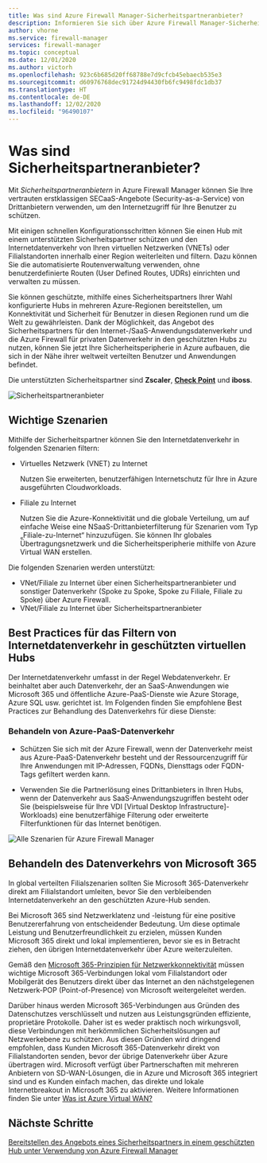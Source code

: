 ```yaml
---
title: Was sind Azure Firewall Manager-Sicherheitspartneranbieter?
description: Informieren Sie sich über Azure Firewall Manager-Sicherheitspartneranbieter.
author: vhorne
ms.service: firewall-manager
services: firewall-manager
ms.topic: conceptual
ms.date: 12/01/2020
ms.author: victorh
ms.openlocfilehash: 923c6b685d20ff68788e7d9cfcb45ebaecb535e3
ms.sourcegitcommit: d60976768dec91724d94430fb6fc9498fdc1db37
ms.translationtype: HT
ms.contentlocale: de-DE
ms.lasthandoff: 12/02/2020
ms.locfileid: "96490107"
---
```

# <a name="what-are-security-partner-providers"></a>Was sind Sicherheitspartneranbieter?

Mit *Sicherheitspartneranbietern* in Azure Firewall Manager können Sie Ihre vertrauten erstklassigen SECaaS-Angebote (Security-as-a-Service) von Drittanbietern verwenden, um den Internetzugriff für Ihre Benutzer zu schützen.

Mit einigen schnellen Konfigurationsschritten können Sie einen Hub mit einem unterstützten Sicherheitspartner schützen und den Internetdatenverkehr von Ihren virtuellen Netzwerken (VNETs) oder Filialstandorten innerhalb einer Region weiterleiten und filtern. Dazu können Sie die automatisierte Routenverwaltung verwenden, ohne benutzerdefinierte Routen (User Defined Routes, UDRs) einrichten und verwalten zu müssen.

Sie können geschützte, mithilfe eines Sicherheitspartners Ihrer Wahl konfigurierte Hubs in mehreren Azure-Regionen bereitstellen, um Konnektivität und Sicherheit für Benutzer in diesen Regionen rund um die Welt zu gewährleisten. Dank der Möglichkeit, das Angebot des Sicherheitspartners für den Internet-/SaaS-Anwendungsdatenverkehr und die Azure Firewall für privaten Datenverkehr in den geschützten Hubs zu nutzen, können Sie jetzt Ihre Sicherheitsperipherie in Azure aufbauen, die sich in der Nähe ihrer weltweit verteilten Benutzer und Anwendungen befindet.

Die unterstützten Sicherheitspartner sind **Zscaler**, **[Check Point](check-point-overview.md)** und **iboss**.

![Sicherheitspartneranbieter](media/trusted-security-partners/trusted-security-partners.png)

## <a name="key-scenarios"></a>Wichtige Szenarien

Mithilfe der Sicherheitspartner können Sie den Internetdatenverkehr in folgenden Szenarien filtern:

- Virtuelles Netzwerk (VNET) zu Internet

   Nutzen Sie erweiterten, benutzerfähigen Internetschutz für Ihre in Azure ausgeführten Cloudworkloads.

- Filiale zu Internet

   Nutzen Sie die Azure-Konnektivität und die globale Verteilung, um auf einfache Weise eine NSaaS-Drittanbieterfilterung für Szenarien vom Typ „Filiale-zu-Internet“ hinzuzufügen. Sie können Ihr globales Übertragungsnetzwerk und die Sicherheitsperipherie mithilfe von Azure Virtual WAN erstellen.

Die folgenden Szenarien werden unterstützt:
- VNet/Filiale zu Internet über einen Sicherheitspartneranbieter und sonstiger Datenverkehr (Spoke zu Spoke, Spoke zu Filiale, Filiale zu Spoke) über Azure Firewall.
- VNet/Filiale zu Internet über Sicherheitspartneranbieter

## <a name="best-practices-for-internet-traffic-filtering-in-secured-virtual-hubs"></a>Best Practices für das Filtern von Internetdatenverkehr in geschützten virtuellen Hubs

Der Internetdatenverkehr umfasst in der Regel Webdatenverkehr. Er beinhaltet aber auch Datenverkehr, der an SaaS-Anwendungen wie Microsoft 365 und öffentliche Azure-PaaS-Dienste wie Azure Storage, Azure SQL usw. gerichtet ist. Im Folgenden finden Sie empfohlene Best Practices zur Behandlung des Datenverkehrs für diese Dienste:

### <a name="handling-azure-paas-traffic"></a>Behandeln von Azure-PaaS-Datenverkehr
 
- Schützen Sie sich mit der Azure Firewall, wenn der Datenverkehr meist aus Azure-PaaS-Datenverkehr besteht und der Ressourcenzugriff für Ihre Anwendungen mit IP-Adressen, FQDNs, Diensttags oder FQDN-Tags gefiltert werden kann.

- Verwenden Sie die Partnerlösung eines Drittanbieters in Ihren Hubs, wenn der Datenverkehr aus SaaS-Anwendungszugriffen besteht oder Sie (beispielsweise für Ihre VDI [Virtual Desktop Infrastructure]-Workloads) eine benutzerfähige Filterung oder erweiterte Filterfunktionen für das Internet benötigen.

![Alle Szenarien für Azure Firewall Manager](media/trusted-security-partners/all-scenarios.png)

## <a name="handling-microsoft-365-traffic"></a>Behandeln des Datenverkehrs von Microsoft 365

In global verteilten Filialszenarien sollten Sie Microsoft 365-Datenverkehr direkt am Filialstandort umleiten, bevor Sie den verbleibenden Internetdatenverkehr an den geschützten Azure-Hub senden.

Bei Microsoft 365 sind Netzwerklatenz und -leistung für eine positive Benutzererfahrung von entscheidender Bedeutung. Um diese optimale Leistung und Benutzerfreundlichkeit zu erzielen, müssen Kunden Microsoft 365 direkt und lokal implementieren, bevor sie es in Betracht ziehen, den übrigen Internetdatenverkehr über Azure weiterzuleiten.

Gemäß den [Microsoft 365-Prinzipien für Netzwerkkonnektivität](/microsoft-365/enterprise/microsoft-365-network-connectivity-principles) müssen wichtige Microsoft 365-Verbindungen lokal vom Filialstandort oder Mobilgerät des Benutzers direkt über das Internet an den nächstgelegenen Netzwerk-POP (Point-of-Presence) von Microsoft weitergeleitet werden.

Darüber hinaus werden Microsoft 365-Verbindungen aus Gründen des Datenschutzes verschlüsselt und nutzen aus Leistungsgründen effiziente, proprietäre Protokolle. Daher ist es weder praktisch noch wirkungsvoll, diese Verbindungen mit herkömmlichen Sicherheitslösungen auf Netzwerkebene zu schützen. Aus diesen Gründen wird dringend empfohlen, dass Kunden Microsoft 365-Datenverkehr direkt von Filialstandorten senden, bevor der übrige Datenverkehr über Azure übertragen wird. Microsoft verfügt über Partnerschaften mit mehreren Anbietern von SD-WAN-Lösungen, die in Azure und Microsoft 365 integriert sind und es Kunden einfach machen, das direkte und lokale Internetbreakout in Microsoft 365 zu aktivieren. Weitere Informationen finden Sie unter [Was ist Azure Virtual WAN?](../virtual-wan/virtual-wan-about.md)

## <a name="next-steps"></a>Nächste Schritte

[Bereitstellen des Angebots eines Sicherheitspartners in einem geschützten Hub unter Verwendung von Azure Firewall Manager](deploy-trusted-security-partner.md)
